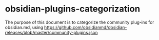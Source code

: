 # obsidian-plugins-categorization
The purpose of this document is to categorize the community plug-ins for obsidian.md, using https://github.com/obsidianmd/obsidian-releases/blob/master/community-plugins.json
